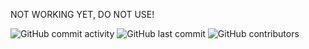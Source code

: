 NOT WORKING YET, DO NOT USE!

![GitHub commit activity](https://img.shields.io/github/commit-activity/t/Fizz-Org/Fract?style=for-the-badge&color=%23190AA0) ![GitHub last commit](https://img.shields.io/github/last-commit/fizz-org/Fract?style=for-the-badge&color=%23190AA0) ![GitHub contributors](https://img.shields.io/github/contributors/fizz-org/Fract?style=for-the-badge&color=%23190AA0)
